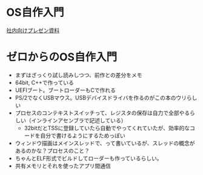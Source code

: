 # OS自作入門

[社内向けプレゼン資料](https://docs.google.com/presentation/d/e/2PACX-1vSR5xee-Wltcep1plauS3pP0s6HBOU65qB0Xg1A54i7DP2Bm8h8AlygPSC0QE2XnmmXgfLmsr6Vuobg/pub?start=false&loop=false&delayms=3000&slide=id.p)

# ゼロからのOS自作入門

- まずはざっくり試し読みしつつ、前作との差分をメモ
- 64bit, C++で作っている
- UEFIブート。ブートローダーもCで作れる
- PS/2でなくUSBマウス。USBデバイスドライバを作るのがこの本のウリらしい
- プロセスのコンテキストスイッチって、レジスタの保存は自力で全部やるらしい（インラインアセンブラで記述している）
  - 32bitだとTSSに登録していたら自動でやってくれていたが、効率的なコードを自分で書けるようにするためっぽい
- ウィンドウ描画はメインスレッドで、って書いているが、スレッドの概念があるのかな？プロセスのこと？
- ちゃんとELF形式でビルドしてローダーも作っているらしい。
- 共有メモリとそれを使ったアプリ間通信
